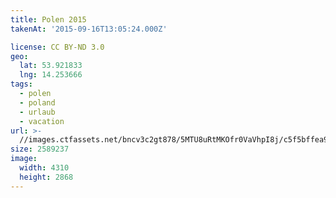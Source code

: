 ```yaml
---
title: Polen 2015
takenAt: '2015-09-16T13:05:24.000Z'

license: CC BY-ND 3.0
geo:
  lat: 53.921833
  lng: 14.253666
tags:
  - polen
  - poland
  - urlaub
  - vacation
url: >-
  //images.ctfassets.net/bncv3c2gt878/5MTU8uRtMKOfr0VaVhpI8j/c5f5bffea99ce6a80e10e36bc550944f/polen-2015_25657181390_o
size: 2589237
image:
  width: 4310
  height: 2868
---
```

